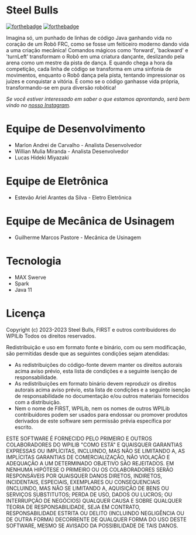 # Steel Bulls

[![forthebadge](http://forthebadge.com/images/badges/made-with-java.svg)]()
[![forthebadge](http://forthebadge.com/images/badges/built-with-love.svg)]()

Imagina só, um punhado de linhas de código Java ganhando vida no coração de um Robô FRC, como se fosse um feiticeiro moderno dando vida a uma criação mecânica! Comandos mágicos como 'forward', 'backward' e 'turnLeft' transformam o Robô em uma criatura dançante, deslizando pela arena como um mestre da pista de dança. E quando chega a hora da competição, cada linha de código se transforma em uma sinfonia de movimentos, enquanto o Robô dança pela pista, tentando impressionar os juízes e conquistar a vitória. É como se o código ganhasse vida própria, transformando-se em pura diversão robótica!

*Se você estiver interessado em saber o que estamos aprontando, será bem vindo no [nosso Instagram](https://www.instagram.com/steelbullsfrc/).*

# Equipe de Desenvolvimento

- Marlon Andrei de Carvalho - Analista Desenvolvedor
- Willian Mulia Miranda - Analista Desenvolvedor
- Lucas Hideki Miyazaki

# Equipe de Eletrônica

- Estevão Ariel Arantes da Silva - Eletro Eletrônica

# Equipe de Mecânica de Usinagem

- Guilherme Marcos Pastore - Mecânica de Usinagem

# Tecnologia

- MAX Swerve
- Spark 
- Java 11 

# Licença

Copyright (c) 2023-2023 Steel Bulls, FIRST e outros contribuidores do WPILib
Todos os direitos reservados.

Redistribuição e uso em formato fonte e binário, com ou sem
modificação, são permitidas desde que as seguintes condições sejam atendidas:
   * As redistribuições do código-fonte devem manter os direitos autorais acima
     aviso prévio, esta lista de condições e a seguinte isenção de responsabilidade.
   * As redistribuições em formato binário devem reproduzir os direitos autorais acima
     aviso prévio, esta lista de condições e a seguinte isenção de responsabilidade no
     documentação e/ou outros materiais fornecidos com a distribuição.
   * Nem o nome de FIRST, WPILib, nem os nomes de outros WPILib
     contribuidores podem ser usados ​​para endossar ou promover produtos derivados de
     este software sem permissão prévia específica por escrito.

ESTE SOFTWARE É FORNECIDO PELO PRIMEIRO E OUTROS COLABORADORES DO WPILIB "COMO ESTÁ" E
QUAISQUER GARANTIAS EXPRESSAS OU IMPLÍCITAS, INCLUINDO, MAS NÃO SE LIMITANDO A, AS IMPLÍCITAS
GARANTIAS DE COMERCIALIZAÇÃO, NÃO VIOLAÇÃO E ADEQUAÇÃO A UM DETERMINADO
OBJETIVO SÃO REJEITADOS. EM NENHUMA HIPÓTESE O PRIMEIRO OU OS COLABORADORES SERÃO RESPONSÁVEIS POR
QUAISQUER DANOS DIRETOS, INDIRETOS, INCIDENTAIS, ESPECIAIS, EXEMPLARES OU CONSEQUENCIAIS
(INCLUINDO, MAS NÃO SE LIMITANDO A, AQUISIÇÃO DE BENS OU SERVIÇOS SUBSTITUTOS;
PERDA DE USO, DADOS OU LUCROS; OU INTERRUPÇÃO DE NEGÓCIOS) QUALQUER CAUSA E
SOBRE QUALQUER TEORIA DE RESPONSABILIDADE, SEJA EM CONTRATO, RESPONSABILIDADE ESTRITA OU DELITO
(INCLUINDO NEGLIGÊNCIA OU DE OUTRA FORMA) DECORRENTE DE QUALQUER FORMA DO USO DESTE
SOFTWARE, MESMO SE AVISADO DA POSSIBILIDADE DE TAIS DANOS.